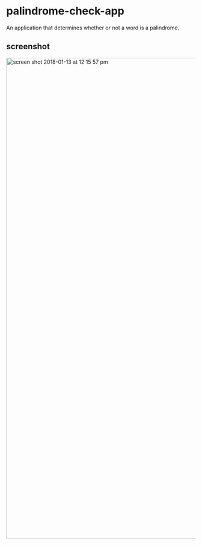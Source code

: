 # palindrome-check-app
An application that determines whether or not a word is a palindrome.

## screenshot 
<img width="1280" alt="screen shot 2018-01-13 at 12 15 57 pm" src="https://user-images.githubusercontent.com/29260507/34908340-cc6a2688-f85b-11e7-9e33-b67795443dd9.png">
